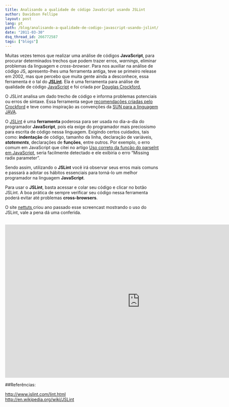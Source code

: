 ```yaml
---
title: Analisando a qualidade de código JavaScript usando JSLint
author: Davidson Fellipe
layout: post
lang: pt
path: /blog/analisando-a-qualidade-de-codigo-javascript-usando-jslint/
date: "2011-03-30"
dsq_thread_id: 266772587
tags: ["blogs"]
---
```


Muitas vezes temos que realizar uma análise de códigos **JavaScript**, para procurar determinados trechos que podem trazer erros, _warnings_, eliminar problemas da linguagem e _cross-browser_. Para nos auxiliar na análise de código JS, apresento-lhes uma ferramenta antiga, teve se primeiro release em 2002, mas que percebo que muita gente ainda a desconhece, essa ferramenta é o tal do **[JSLint][1]**. Ela é uma ferramenta para análise de qualidade de código [JavaScript][2] e foi criada por [Douglas Crockford][3],

[1]: http://jslint.com
[2]: http://pt.wikipedia.org/wiki/JavaScript
[3]: http://www.crockford.com/ "Site do Douglas Crockford"

O JSLint analisa um dado trecho de código e informa problemas potenciais ou erros de sintaxe. Essa ferramenta segue [recomendações criadas pelo Crockford][4] e teve como inspiração as convenções da [SUN para a linguagem JAVA][5].

[4]: http://javascript.crockford.com/code.html
[5]: http://www.oracle.com/technetwork/java/codeconv-138413.html

O [JSLint][6] é uma **ferramenta** poderosa para ser usada no dia-a-dia do programador **JavaScript**, pois ela exige do programador mais preciosismo para escrita de código nessa linguagem. Exigindo certos cuidados, tais como: **indentação** de código, tamanho da linha, declaração de variáveis, **_statements_**, declarações de **funções**, entre outros. Por exemplo, o erro comum em JavaScript que citei no artigo [Uso correto da função do parseInt em JavaScript][7], seria facilmente detectado e ele exibiria o erro “Missing radix parameter”.

[6]: http://www.jslint.com/
[7]: http://fellipe.com/blog/uso-correto-da-funcao-do-parseint-em-javascript/

Sendo assim, utilizando o **JSLint** você irá observar seus erros mais comuns e passará a adotar os hábitos essenciais para torná-lo um melhor programador na linguagem **JavaScript**.

Para usar o **JSLint**, basta acessar e colar seu código e clicar no botão JSLint. A boa prática de sempre verificar seu código nessa ferramenta poderá evitar até problemas **cross-browsers**.

O site [nettuts ][8] criou ano passado esse screencast mostrando o uso do JSLint, vale a pena dá uma conferida.

[8]: http://net.tutsplus.com/

<br />

<iframe width="880" height="500" src="https://www.youtube.com/embed/gz2mBQBp4XE" frameborder="0" allow="accelerometer; autoplay; encrypted-media; gyroscope; picture-in-picture" allowfullscreen></iframe>

##Referências:

<p><a href="http://www.jslint.com/lint.html" target="_blank">http://www.jslint.com/lint.html</a><br />
<a href="http://en.wikipedia.org/wiki/JSLint" target="_blank">http://en.wikipedia.org/wiki/JSLint</a></p>
